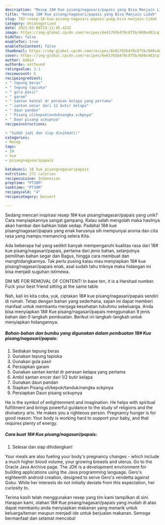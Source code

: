 ```yaml
---
description: "Resep 18# Kue pisang/nagasari/papais yang Bisa Manjain Lidah"
title: "Resep 18# Kue pisang/nagasari/papais yang Bisa Manjain Lidah"
slug: 782-resep-18-kue-pisang-nagasari-papais-yang-bisa-manjain-lidah
category: Uncategorized
date: 2022-03-08T23:13:45.423Z
image: https://img-global.cpcdn.com/recipes/6e61765b470c875b/680x482cq70/18-kue-pisangnagasaripapais-foto-resep-utama.jpg
hideToc: false
enableToc: true
enableTocContent: false
thumbnail: https://img-global.cpcdn.com/recipes/6e61765b470c875b/680x482cq70/18-kue-pisangnagasaripapais-foto-resep-utama.jpg
cover: https://img-global.cpcdn.com/recipes/6e61765b470c875b/680x482cq70/18-kue-pisangnagasaripapais-foto-resep-utama.jpg
author: Admin
authorAv: notfound
ratingvalue: 3.1
reviewcount: 6
recipeingredient:
- " tepung beras"
- " tepung tapioka"
- " gula pasir"
- " garam"
- " santan kental dr perasan kelapa yang pertama"
- " santan encer dari 12 butir kelapa"
- " daun pandan"
- " Pisang ulikepoktanduknangka sckpnya"
- " Daun pisang sckupnya"
recipeinstructions:

- "Sudah jadi dan siap dinikmati!"
categories:
- Resep
tags:
- 18
- kue
- pisangnagasaripapais

katakunci: 18 kue pisangnagasaripapais 
nutrition: 271 calories
recipecuisine: Indonesian
preptime: "PT38M"
cooktime: "PT38M"
recipeyield: "4"
recipecategory: Dessert

---
```





Sedang mencari inspirasi resep 18# kue pisang/nagasari/papais yang unik? Cara menyiapkannya sangat gampang. Kalau salah mengolah maka hasilnya akan hambar dan bahkan tidak sedap. Padahal 18# kue pisang/nagasari/papais yang enak harusnya sih mempunyai aroma dan cita rasa yang mampu memancing selera Kita.





Ada beberapa hal yang sedikit banyak mempengaruhi kualitas rasa dari 18# kue pisang/nagasari/papais, pertama dari jenis bahan, selanjutnya pemilihan bahan segar dan Bagus, hingga cara membuat dan menghidangkannya. Tak perlu pusing kalau mau menyiapkan 18# kue pisang/nagasari/papais enak,      asal sudah tahu triknya maka hidangan ini bisa menjadi suguhan istimewa.














DM ME FOR REMOVAL OF CONTENT! In base ten, it is a Harshad number. Fuck your best friend sitting at the same table.






Nah, kali ini kita coba, yuk, ciptakan 18# kue pisang/nagasari/papais sendiri di rumah. Tetap dengan bahan yang sederhana, sajian ini dapat memberi manfaat untuk membantu menjaga kesehatan tubuhmu sekeluarga. Anda bisa menyiapkan 18# Kue pisang/nagasari/papais menggunakan 9 jenis bahan dan 0 langkah pembuatan. Berikut ini langkah-langkah untuk menyiapkan hidangannya.

<!--inarticleads1-->

##### Bahan-bahan dan bumbu yang digunakan dalam pembuatan 18# Kue pisang/nagasari/papais:

1. Sediakan  tepung beras
1. Gunakan  tepung tapioka
1. Gunakan  gula pasir
1. Persiapkan  garam
1. Gunakan  santan kental dr perasan kelapa yang pertama
1. Ambil  santan encer dari 1/2 butir kelapa
1. Gunakan  daun pandan
1. Siapkan  Pisang uli/kepok/tanduk/nangka sckpnya
1. Persiapkan  Daun pisang sckupnya


He is the symbol of enlightenment and imagination. He helps with spiritual fulfillment and brings powerful guidance to the study of religions and the divinatory arts. He makes you a righteous person. Pregnancy hunger is for good reason: Your body is working hard to support your baby, and that requires plenty of energy. 

<!--inarticleads2-->

##### Cara buat 18# Kue pisang/nagasari/papais:


1. Selesai dan siap dihidangkan!

Your meals are also fueling your body&#39;s pregnancy changes - which include a much higher blood volume, your growing breasts and uterus. Go to the Oracle Java Archive page. The JDK is a development environment for building applications using the Java programming language. Gero&#39;s eighteenth android creation, designed to serve Gero&#39;s vendetta against Goku. While her interests do not initially deviate from this expectation, her curiosity to. 

Terima kasih telah menggunakan resep yang tim kami tampilkan di sini. Harapan kami, olahan 18# Kue pisang/nagasari/papais yang mudah di atas dapat membantu anda menyiapkan makanan yang menarik untuk keluarga/teman maupun menjadi ide untuk berjualan makanan. Semoga bermanfaat dan selamat mencoba!

